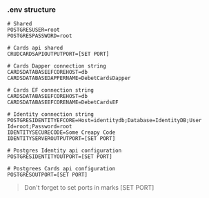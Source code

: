### .env structure

    # Shared
    POSTGRESUSER=root
    POSTGRESPASSWORD=root
    
    # Cards api shared
    CRUDCARDSAPIOUTPUTPORT=[SET PORT]
    
    # Cards Dapper connection string
    CARDSDATABASEEFCOREHOST=db
    CARDSDATABASEDAPPERNAME=DebetCardsDapper
    
    # Cards EF connection string
    CARDSDATABASEEFCOREHOST=db
    CARDSDATABASEEFCORENAME=DebetCardsEF
    
    # Identity connection string
    POSTGRESIDENTITYEFCORE=Host=identitydb;Database=IdentityDB;User Id=root;Password=root
    IDENTITYSECURECODE=Some Creapy Code
    IDENTITYSERVEROUTPUTPORT=[SET PORT]
    
    # Postgres Identity api configuration
    POSTGRESIDENTITYOUTPORT=[SET PORT]
    
    # Postgrees Cards api configuration
    POSTGRESOUTPORT=[SET PORT]


> Don't forget to set ports in marks [SET PORT]